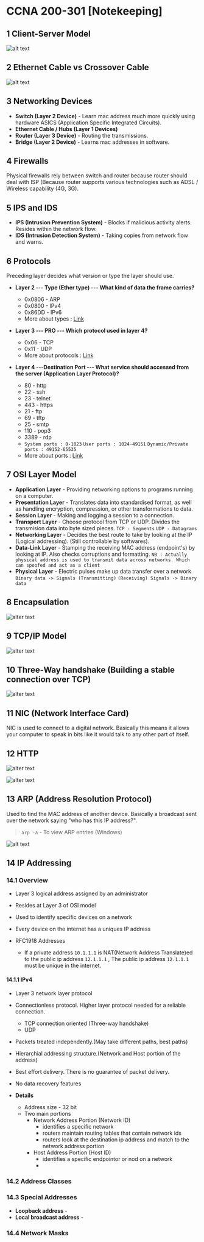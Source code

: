 # CCNA 200-301 [Notekeeping]

## 1 Client-Server Model
![alt text](https://github.com/NashoNightmare/CCNA-200-301-NoteKeep/blob/master/server-client.png)

## 2 Ethernet Cable vs Crossover Cable
![alt text](https://github.com/NashoNightmare/CCNA-200-301-NoteKeep/blob/master/2021-02-26%2010_03_40-Cisco%20CCNA%20200-301%20Exam_%20Complete%20Course%20with%20practical%20labs%20_%20Udemy.png)

## 3 Networking Devices
- **Switch (Layer 2 Device)** - Learn mac address much more quickly using hardware ASICS (Application Specific Integrated Circuits).
- **Ethernet Cable / Hubs (Layer 1 Devices)**
- **Router (Layer 3 Device)** - Routing the transmissions.
- **Bridge (Layer 2 Device)** - Learns mac addresses in software.

## 4 Firewalls
Physical firewalls rely between switch and router because router should deal with ISP (Because router supports various technologies such as ADSL / Wireless capability (4G, 3G).

## 5 IPS and IDS
- **IPS (Intrusion Prevention System)** - Blocks if  malicious activity alerts. Resides within the network flow.
- **IDS (Intrusion Detection System)** - Taking copies from network flow and warns.

## 6 Protocols
Preceding layer decides what version or type the layer should use.

- **Layer 2 --- Type (Ether type) --- What kind of data the frame carries?**
	- 0x0806 - ARP 
	- 0x0800 - IPv4
	- 0x86DD - IPv6
	- More about types : [Link](https://en.wikipedia.org/wiki/EtherType)

- **Layer 3 --- PRO --- Which protocol used in layer 4?**
	- 0x06 - TCP
	- 0x11 - UDP
	- More about protocols : [Link](https://www.iana.org/assignments/protocol-numbers/protocol-numbers.xhtml)

- **Layer 4 ---Destination Port --- What service should accessed from the server (Application Layer Protocol)?**
	- 80 - http
	- 22 - ssh
	- 23 - telnet
	- 443 - https
	- 21 - ftp
	- 69 - tftp
	- 25 - smtp
	- 110 - pop3
	- 3389 - rdp
	- `System ports : 0-1023` `User ports : 1024-49151` `Dynamic/Private ports : 49152-65535`
	- More about ports : [Link](https://www.iana.org/assignments/service-names-port-numbers/service-names-port-numbers.xhtml)

## 7 OSI Layer Model
- **Application Layer** - Providing networking options to programs running on a computer.
- **Presentation Layer** - Translates data into standardised format, as well as handling encryption, compression, or other transformations to data.
- **Session Layer** - Making and logging a session to a connection.
- **Transport Layer** - Choose protocol from TCP or UDP. Divides the transmision data into byte sized pieces. `TCP - Segments` `UDP - Datagrams`
- **Networking Layer** - Decides the best route to take by looking at the IP (Logical addressing). (Still controllable by softwares).
- **Data-Link Layer** - Stamping the receiving MAC address (endpoint's) by looking at IP. Also checks corruptions and formatting. `NB : Actually physical address is used to transmit data across networks. Which can spoofed and act as a client`
- **Physical Layer** - Electric pulses make up data transfer over a network `Binary data -> Signals (Transmitting)` `(Receiving) Signals -> Binary data`

## 8 Encapsulation

![alter text](https://github.com/NashoNightmare/Advent-Of-Cyber/blob/master/Encapsulation%20process.png)

## 9 TCP/IP Model

![alter text](https://github.com/NashoNightmare/Advent-Of-Cyber/blob/master/tcp-ip-model.png)

## 10 Three-Way handshake (Building a stable connection over TCP)

![alter text](https://github.com/NashoNightmare/Advent-Of-Cyber/blob/master/handhshake.png)

## 11 NIC (Network Interface Card)
NIC is used to connect to a digital network. Basically this means it allows your computer to speak in bits like it would talk to any other part of itself.

## 12 HTTP

![alter text](https://github.com/NashoNightmare/Advent-Of-Cyber/blob/master/http%20image%201.png)

![alter text](https://github.com/NashoNightmare/Advent-Of-Cyber/blob/master/http%20image%202.png)


## 13 ARP (Address Resolution Protocol)
Used to find the MAC address of another device. Basically a broadcast sent over the network saying "who has this IP address?".

> `arp -a` - To view ARP entries (Windows)

![alt text](https://github.com/NashoNightmare/CCNA-200-301-NoteKeep/blob/master/arp_table.png)

## 14 IP Addressing

### 14.1 Overview

- Layer 3 logical address assigned by an administrator
- Resides at Layer 3 of OSI model
- Used to identify specific devices on a network
- Every device on the internet has a uniques IP address

- RFC1918 Addresses 
	- If a private address `10.1.1.1` is NAT(Network Address Translate)ed to the public ip address `12.1.1.1` , The public ip address `12.1.1.1` must be unique in the internet.

#### 14.1.1 IPv4
- Layer 3 network layer protocol
- Connectionless protocol. Higher layer protocol needed for a reliable connection.
	- TCP connection oriented (Three-way handshake)
	- UDP 
- Packets treated independently.(May take different paths, best paths)
- Hierarchial addressing structure.(Network and Host portion of the address)
- Best effort delivery. There is no guarantee of packet delivery.
- No data recovery features

- **Details**
	- Address size - 32 bit
	- Two main portions 
		- Network Address Portion (Network ID)
			- identifies a specific network
			- routers maintain routing tables that contain network ids
			- routers look at the destination ip address and match to the network address portion
		- Host Address Portion (Host ID)
			- identifies a specific endpointor or nod on a network
			- 

### 14.2 Address Classes


### 14.3 Special Addresses
- **Loopback address** -
- **Local broadcast address** -

### 14.4 Network Masks

